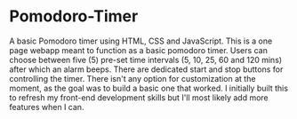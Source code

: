 # Pomodoro-Timer
A basic Pomodoro timer using HTML, CSS and JavaScript.
This is a one page webapp meant to function as a basic pomodoro timer. Users can choose between five (5) pre-set time intervals (5, 10, 25, 60 and 120 mins) after which an alarm beeps.
There are dedicated start and stop buttons for controlling the timer.
There isn't any option for customization at the moment, as the goal was to build a basic one that worked. 
I initially built this to refresh my front-end development skills but I'll most likely add more features when I can. 
